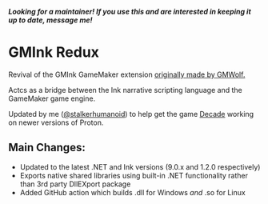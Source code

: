 **_Looking for a maintainer! If you use this and are interested in keeping it up to date, message me!_**

# GMInk Redux
Revival of the GMInk GameMaker extension [originally made by GMWolf.](https://marketplace.gamemaker.io/assets/5852/gmink)

Actcs as a bridge between the Ink narrative scripting language and the GameMaker game engine.

Updated by me ([@stalkerhumanoid](https://github.com/stalkerhumanoid)) to help get the game [Decade](https://store.steampowered.com/app/3272360/Decade/) working on newer versions of Proton.

## Main Changes:
- Updated to the latest .NET and Ink versions (9.0.x and 1.2.0 respectively)
- Exports native shared libraries using built-in .NET functionality rather than 3rd party DllEXport package
- Added GitHub action which builds .dll for Windows _and_ .so for Linux
